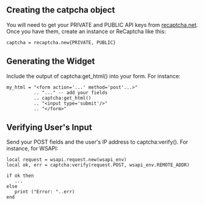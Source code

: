 
## Creating the catpcha object

You will need to get your PRIVATE and PUBLIC API keys from <a href="https://admin.recaptcha.net/recaptcha/createsite/">recaptcha.net</a>.
Once you have them, create an instance or ReCaptcha like this:

    captcha = recaptcha.new{PRIVATE, PUBLIC}

## Generating the Widget

Include the output of captcha:get_html() into your form.  For instance:

    my_html = "<form action='...' method='post'...>"
              .. "..." -- add your fields
              .. captcha:get_html()
              .. "<input type='submit'/>"
              .. "</form>"

## Verifying User's Input

Send your POST fields and the user's IP address to captcha:verify().  For instance, for WSAPI:

    local request = wsapi.request.new(wsapi_env)
    local ok, err = captcha:verify(request.POST, wsapi_env.REMOTE_ADDR)

    if ok then
       ...
    else
       print ("Error: "..err)
    end
